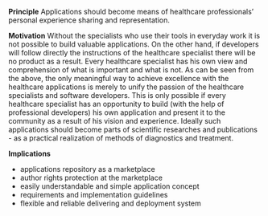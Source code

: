 **Principle**
Applications should become means of healthcare professionals’ personal experience sharing and representation.

**Motivation**
Without the specialists who use their tools in everyday work it is not possible to build valuable applications. On the other hand, if developers will  follow directly the instructions of the healthcare specialist there will be no product as a result. Every healthcare specialist has his own view and comprehension of what is important and what is not. As can be seen from the above, the only meaningful way to achieve excellence with the healthcare applications is merely to unify the passion of the healthcare specialists and software developers. This is only possible if every healthcare specialist  has an opportunity to build (with the help of professional developers) his own application and present it to the community as a result of his vision and experience. Ideally such applications should become parts of scientific researches and publications - as a practical realization of methods of diagnostics and treatment.

**Implications**
- applications repository as a marketplace
- author rights protection at the marketplace
- easily understandable and simple application concept
- requirements and implementation guidelines
- flexible and reliable delivering and deployment system 